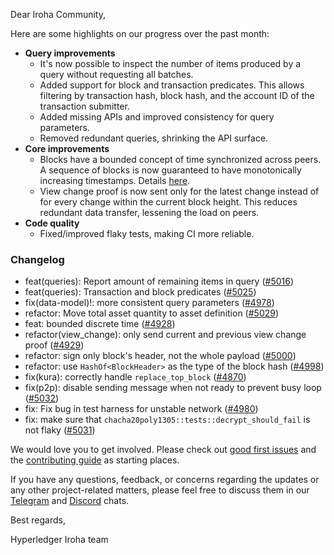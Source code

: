 Dear Iroha Community,

Here are some highlights on our progress over the past month:

- **Query improvements**
  - It's now possible to inspect the number of items produced by a query without requesting all batches.
  - Added support for block and transaction predicates. This allows filtering by transaction hash, block hash, and the account ID of the transaction submitter.
  - Added missing APIs and improved consistency for query parameters.
  - Removed redundant queries, shrinking the API surface.
- **Core improvements**
  - Blocks have a bounded concept of time synchronized across peers. A sequence of blocks is now guaranteed to have monotonically increasing timestamps. Details [here](https://github.com/hyperledger/iroha/pull/4928#issuecomment-2265015859).
  - View change proof is now sent only for the latest change instead of for every change within the current block height. This reduces redundant data transfer, lessening the load on peers.
- **Code quality**
  - Fixed/improved flaky tests, making CI more reliable.

### Changelog

* feat(queries): Report amount of remaining items in query ([#5016](https://github.com/hyperledger/iroha/pull/5016))
* feat(queries): Transaction and block predicates ([#5025](https://github.com/hyperledger/iroha/pull/5025))
* fix(data-model)!: more consistent query parameters ([#4978](https://github.com/hyperledger/iroha/pull/4978))
* refactor: Move total asset quantity to asset definition ([#5029](https://github.com/hyperledger/iroha/pull/5029))
* feat: bounded discrete time ([#4928](https://github.com/hyperledger/iroha/pull/4928))
* refactor(view_change): only send current and previous view change proof ([#4929](https://github.com/hyperledger/iroha/pull/4929))
* refactor: sign only block's header, not the whole payload ([#5000](https://github.com/hyperledger/iroha/pull/5000))
* refactor: use `HashOf<BlockHeader>` as the type of the block hash ([#4998](https://github.com/hyperledger/iroha/pull/4998))
* fix(kura): correctly handle `replace_top_block` ([#4870](https://github.com/hyperledger/iroha/pull/4870))
* fix(p2p): disable sending message when not ready to prevent busy loop ([#5032](https://github.com/hyperledger/iroha/pull/5032))
* fix: Fix bug in test harness for unstable network ([#4980](https://github.com/hyperledger/iroha/pull/4980))
* fix: make sure that `chacha20poly1305::tests::decrypt_should_fail` is not flaky ([#5031](https://github.com/hyperledger/iroha/pull/5031))

We would love you to get involved. Please check out [good first issues](https://github.com/hyperledger/iroha/issues?q=is%3Aopen+is%3Aissue+label%3A%22good+first+issue%22) and the [contributing guide](https://github.com/hyperledger/iroha/blob/main/CONTRIBUTING.md) as starting places.

If you have any questions, feedback, or concerns regarding the updates or any other project-related matters, please feel free to discuss them in our [Telegram](https://t.me/hyperledgeriroha) and [Discord](https://discord.com/channels/905194001349627914/905205848547155968) chats.

Best regards,

Hyperledger Iroha team